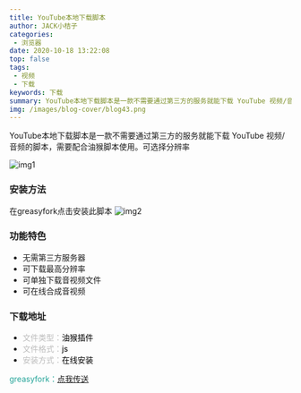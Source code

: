 ```yaml
---
title: YouTube本地下载脚本
author: JACK小桔子
categories: 
 - 浏览器
date: 2020-10-18 13:22:08
top: false
tags: 
 - 视频
 - 下载
keywords: 下载
summary: YouTube本地下载脚本是一款不需要通过第三方的服务就能下载 YouTube 视频/音频的脚本，需要配合油猴脚本使用。可选择分辨率
img: /images/blog-cover/blog43.png
---
```

YouTube本地下载脚本是一款不需要通过第三方的服务就能下载 YouTube 视频/音频的脚本，需要配合油猴脚本使用。可选择分辨率

![img1](/images/blog/blog43/img1.png "© JACK小桔子")

### 安装方法
在greasyfork点击安装此脚本
![img2](/images/blog/blog43/img2.png "© JACK小桔子")

### 功能特色
* 无需第三方服务器
* 可下载最高分辨率
* 可单独下载音视频文件
* 可在线合成音视频

### 下载地址
* <font color = #bcbcbc>文件类型：</font><font color = #000000>油猴插件</font>
* <font color = #bcbcbc>文件格式：</font><font color = #000000>js</font>
* <font color = #bcbcbc>安装方式：</font><font color = #000000>在线安装</font>

<font color = #26a59a>greasyfork：</font>[点我传送](https://greasyfork.org/zh-CN/scripts/369400-local-youtube-downloader)